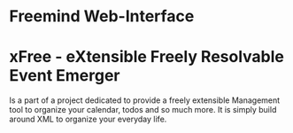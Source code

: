 # Freemind Web-Interface

# xFree - eXtensible Freely Resolvable Event Emerger

Is a part of a project dedicated to provide a freely extensible Management tool
to organize your calendar, todos and so much more. It is simply build around
XML to organize your everyday life.